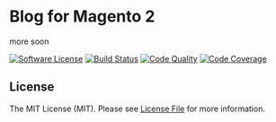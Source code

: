 # Blog for Magento 2

more soon

[![Software License][ico-license]](LICENSE.md)
[![Build Status][ico-travis]][link-travis]
[![Code Quality][ico-scrutinizer]][link-scrutinizer]
[![Code Coverage][ico-codecov]][link-codecov]

## License

The MIT License (MIT). Please see [License File](LICENSE.md) for more information.

[ico-license]: https://img.shields.io/github/license/commerceleague/magento2-module-blog.svg?style=flat-square
[ico-travis]: https://img.shields.io/travis/commerceleague/magento2-module-blog/master.svg?style=flat-square
[ico-scrutinizer]: https://img.shields.io/scrutinizer/quality/g/commerceleague/magento2-module-blog/master.svg?style=flat-square
[ico-codecov]: https://img.shields.io/codecov/c/github/commerceleague/magento2-module-blog/master.svg?style=flat-square

[link-travis]: https://travis-ci.org/commerceleague/magento2-module-blog
[link-scrutinizer]: https://scrutinizer-ci.com/g/commerceleague/magento2-module-blog/?branch=master
[link-codecov]: https://codecov.io/gh/commerceleague/magento2-module-blog